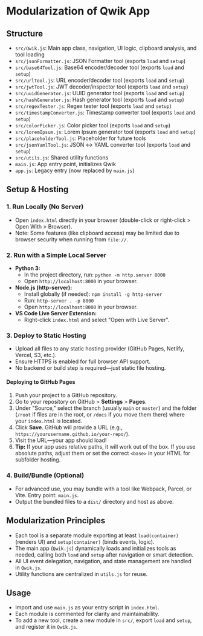 # Modularization of Qwik App

## Structure
- `src/Qwik.js`: Main app class, navigation, UI logic, clipboard analysis, and tool loading
- `src/jsonFormatter.js`: JSON Formatter tool (exports `load` and `setup`)
- `src/base64Tool.js`: Base64 encoder/decoder tool (exports `load` and `setup`)
- `src/urlTool.js`: URL encoder/decoder tool (exports `load` and `setup`)
- `src/jwtTool.js`: JWT decoder/inspector tool (exports `load` and `setup`)
- `src/uuidGenerator.js`: UUID generator tool (exports `load` and `setup`)
- `src/hashGenerator.js`: Hash generator tool (exports `load` and `setup`)
- `src/regexTester.js`: Regex tester tool (exports `load` and `setup`)
- `src/timestampConverter.js`: Timestamp converter tool (exports `load` and `setup`)
- `src/colorPicker.js`: Color picker tool (exports `load` and `setup`)
- `src/loremIpsum.js`: Lorem Ipsum generator tool (exports `load` and `setup`)
- `src/placeholderTool.js`: Placeholder for future tools
- `src/jsonYamlTool.js`: JSON ↔ YAML converter tool (exports `load` and `setup`)
- `src/utils.js`: Shared utility functions
- `main.js`: App entry point, initializes Qwik
- `app.js`: Legacy entry (now replaced by `main.js`)

## Setup & Hosting

### 1. Run Locally (No Server)
- Open `index.html` directly in your browser (double-click or right-click > Open With > Browser).
- Note: Some features (like clipboard access) may be limited due to browser security when running from `file://`.

### 2. Run with a Simple Local Server
- **Python 3:**
  - In the project directory, run: `python -m http.server 8000`
  - Open `http://localhost:8000` in your browser.
- **Node.js (http-server):**
  - Install globally (if needed): `npm install -g http-server`
  - Run: `http-server . -p 8000`
  - Open `http://localhost:8000` in your browser.
- **VS Code Live Server Extension:**
  - Right-click `index.html` and select "Open with Live Server".

### 3. Deploy to Static Hosting
- Upload all files to any static hosting provider (GitHub Pages, Netlify, Vercel, S3, etc.).
- Ensure HTTPS is enabled for full browser API support.
- No backend or build step is required—just static file hosting.

#### Deploying to GitHub Pages
1. Push your project to a GitHub repository.
2. Go to your repository on GitHub > **Settings** > **Pages**.
3. Under "Source," select the branch (usually `main` or `master`) and the folder (`/root` if files are in the root, or `/docs` if you move them there) where your `index.html` is located.
4. Click **Save**. GitHub will provide a URL (e.g., `https://yourusername.github.io/your-repo/`).
5. Visit the URL—your app should load!
6. **Tip:** If your app uses relative paths, it will work out of the box. If you use absolute paths, adjust them or set the correct `<base>` in your HTML for subfolder hosting.

### 4. Build/Bundle (Optional)
- For advanced use, you may bundle with a tool like Webpack, Parcel, or Vite. Entry point: `main.js`.
- Output the bundled files to a `dist/` directory and host as above.

## Modularization Principles
- Each tool is a separate module exporting at least `load(container)` (renders UI) and `setup(container)` (binds events, logic).
- The main app (`Qwik.js`) dynamically loads and initializes tools as needed, calling both `load` and `setup` after navigation or smart detection.
- All UI event delegation, navigation, and state management are handled in `Qwik.js`.
- Utility functions are centralized in `utils.js` for reuse.

## Usage
- Import and use `main.js` as your entry script in `index.html`.
- Each module is commented for clarity and maintainability.
- To add a new tool, create a new module in `src/`, export `load` and `setup`, and register it in `Qwik.js`.



